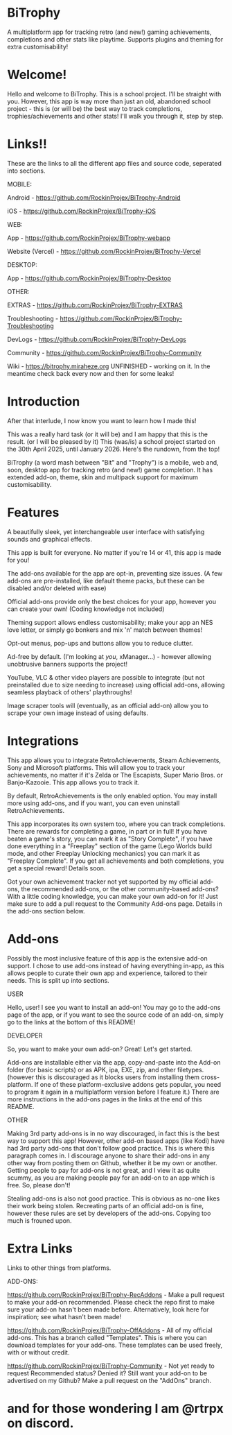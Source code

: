 # BiTrophy
A multiplatform app for tracking retro (and new!) gaming achievements, completions and other stats like playtime. Supports plugins and theming for extra customisability!

# Welcome!
Hello and welcome to BiTrophy. This is a school project. I'll be straight with you. However, this app is way more than just an old, abandoned school project - this is (or will be) the best way to track completions, trophies/achievements and other stats! I'll walk you through it, step by step.

# Links!!
These are the links to all the different app files and source code, seperated into sections.


MOBILE:

Android - https://github.com/RockinProjex/BiTrophy-Android

iOS - https://github.com/RockinProjex/BiTrophy-iOS


WEB:

App - https://github.com/RockinProjex/BiTrophy-webapp

Website (Vercel) - https://github.com/RockinProjex/BiTrophy-Vercel


DESKTOP:

App - https://github.com/RockinProjex/BiTrophy-Desktop


OTHER:

EXTRAS - https://github.com/RockinProjex/BiTrophy-EXTRAS

Troubleshooting - https://github.com/RockinProjex/BiTrophy-Troubleshooting

DevLogs - https://github.com/RockinProjex/BiTrophy-DevLogs

Community - https://github.com/RockinProjex/BiTrophy-Community

Wiki - https://bitrophy.miraheze.org UNFINISHED - working on it. In the meantime check back every now and then for some leaks!

# Introduction
After that interlude, I now know you want to learn how I made this!

This was a really hard task (or it will be) and I am happy that this is the result. (or I will be pleased by it) This (was/is) a school project started on the 30th April 2025, until January 2026. Here's the rundown, from the top!

BiTrophy (a word mash between "Bit" and "Trophy") is a mobile, web and, soon, desktop app for tracking retro (and new!) game completion. It has extended add-on, theme, skin and multipack support for maximum customisability.

# Features

A beautifully sleek, yet interchangeable user interface with satisfying sounds and graphical effects.

This app is built for everyone. No matter if you're 14 or 41, this app is made for you!

The add-ons available for the app are opt-in, preventing size issues. (A few add-ons are pre-installed, like default theme packs, but these can be disabled and/or deleted with ease)

Official add-ons provide only the best choices for your app, however you can create your own! (Coding knowledge not included)

Theming support allows endless customisability; make your app an NES love letter, or simply go bonkers and mix 'n' match between themes!

Opt-out menus, pop-ups and buttons allow you to reduce clutter.

Ad-free by default. (I'm looking at *you*, xManager...) - however allowing unobtrusive banners supports the project! 

YouTube, VLC & other video players are possible to integrate (but not preinstalled due to size needing to increase) using official add-ons, allowing seamless playback of others' playthroughs!

Image scraper tools will (eventually, as an official add-on) allow you to scrape your own image instead of using defaults.

# Integrations

This app allows you to integrate RetroAchievements, Steam Achievements, Sony and Microsoft platforms. This will allow you to track your achievements, no matter if it's Zelda or The Escapists, Super Mario Bros. or Banjo-Kazooie. This app allows you to track it.

By default, RetroAchievements is the only enabled option. You may install more using add-ons, and if you want, you can even uninstall RetroAchievements. 

This app incorporates its own system too, where you can track completions. There are rewards for completing a game, in part or in full! If you have beaten a game's story, you can mark it as "Story Complete", if you have done everything in a "Freeplay" section of the game (Lego Worlds build mode, and other Freeplay Unlocking mechanics) you can mark it as "Freeplay Complete". If you get all achievements and both completions, you get a special reward! Details soon.

Got your own achievement tracker not yet supported by my official add-ons, the recommended add-ons, or the other community-based add-ons? With a little coding knowledge, you can make your own add-on for it! Just make sure to add a pull request to the Community Add-ons page. Details in the add-ons section below.

# Add-ons

Possibly the most inclusive feature of this app is the extensive add-on support. I chose to use add-ons instead of having everything in-app, as this allows people to curate their own app and experience, tailored to their needs. This is split up into sections.

USER

Hello, user! I see you want to install an add-on! You may go to the add-ons page of the app, or if you want to see the source code of an add-on, simply go to the links at the bottom of this README!

DEVELOPER

So, you want to make your own add-on? Great! Let's get started.

Add-ons are installable either via the app, copy-and-paste into the Add-on folder (for basic scripts) or as APK, ipa, EXE, zip, and other filetypes. (however this is discouraged as it blocks users from installing them cross-platform. If one of these platform-exclusive addons gets popular, you need to program it again in a multiplatform version before I feature it.) There are more instructions in the add-ons pages in the links at the end of this README.

OTHER

Making 3rd party add-ons is in no way discouraged, in fact this is the best way to support this app! However, other add-on based apps (like Kodi) have had 3rd party add-ons that don't follow good practice. This is where this paragraph comes in. I discourage anyone to share their add-ons in any other way from posting them on Github, whether it be my own or another. Getting people to pay for add-ons is not great, and I view it as quite scummy, as you are making people pay for an add-on to an app which is free. So, please don't!

Stealing add-ons is also not good practice. This is obvious as no-one likes their work being stolen. Recreating parts of an official add-on is fine, however these rules are set by developers of the add-ons. Copying too much is frouned upon.

# Extra Links

Links to other things from platforms.

ADD-ONS:

https://github.com/RockinProjex/BiTrophy-RecAddons - Make a pull request to make your add-on recommended. Please check the repo first to make sure your add-on hasn't been made before. Alternatively, look here for inspiration; see what hasn't been made!

https://github.com/RockinProjex/BiTrophy-OffAddons - All of my official add-ons. This has a branch called "Templates". This is where you can download templates for your add-ons. These templates can be used freely, with or without credit.

https://github.com/RockinProjex/BiTrophy-Community - Not yet ready to request Recommended status? Denied it? Still want your add-on to be advertised on my Github? Make a pull request on the "AddOns" branch.

# and for those wondering I am @rtrpx on discord.
